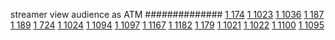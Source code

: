 


streamer view audience as ATM
##############
[1 174](https://www.phylliida.dev/modelwelfare/qwenbailconversationsWithJournals/#ZjAsZjAuxgXJBy4yyQnNC8shxA0kYyxjIcwRITA=)
[1 1023](https://www.phylliida.dev/modelwelfare/qwenbailconversationsWithJournals/#ZjAsZjAuxgXJB8sJLjLLCy4xzQ0kYyxjIcwRITI5)
[1 1036](https://www.phylliida.dev/modelwelfare/qwenbailconversationsWithJournals/#ZjAsZjAuxgXJB8sJLjLLCy4xzQ0kYyxjIcwRITM1)
[1 187](https://www.phylliida.dev/modelwelfare/qwenbailconversationsWithJournals/#ZjAsZjAuxgXJB8sJLjLLCy4xzQ0kYyxjIcwRITQ=)
[1 189](https://www.phylliida.dev/modelwelfare/qwenbailconversationsWithJournals/#ZjAsZjAuxgXJB8sJLjLLCy4xzQ0kYyxjIcwRITU=)
[1 724](https://www.phylliida.dev/modelwelfare/qwenbailconversationsWithJournals/#ZjAsZjAuxgXJB8sJLjLLCy4xzQ0kYyxjIcwRITEz)
[1 1024](https://www.phylliida.dev/modelwelfare/qwenbailconversationsWithJournals/#ZjAsZjAuxgXJB8sJLjLLCy4xzQ0kYyxjIcwRITMw)
[1 1094](https://www.phylliida.dev/modelwelfare/qwenbailconversationsWithJournals/#ZjAsZjAuxgXJB8sJLjLLC80YLjAkYyxjIcwRITI4)
[1 1097](https://www.phylliida.dev/modelwelfare/qwenbailconversationsWithJournals/#ZjAsZjAuxgXJB8sJLjLLC80YLjAkYyxjIcwRITMx)
[1 1167](https://www.phylliida.dev/modelwelfare/qwenbailconversationsWithJournals/#ZjAsZjAuxgXJB8sJLjLLCy4xzQ0kYyxjIcwRITM4)
[1 1182](https://www.phylliida.dev/modelwelfare/qwenbailconversationsWithJournals/#ZjAsZjAuxgXJB8sJLjLLC80YLjAkYyxjIcwRITQ1)
[1 179](https://www.phylliida.dev/modelwelfare/qwenbailconversationsWithJournals/#ZjAsZjAuxgXJB8sJLjLLCy4xzQ0kYyxjIcwRITI=)
[1 1021](https://www.phylliida.dev/modelwelfare/qwenbailconversationsWithJournals/#ZjAsZjAuxgXJB8sJLjLLCy4xzQ0kYyxjIcwRITI3)
[1 1022](https://www.phylliida.dev/modelwelfare/qwenbailconversationsWithJournals/#ZjAsZjAuxgXJB8sJLjLLCy4xzQ0kYyxjIcwRITI4)
[1 1100](https://www.phylliida.dev/modelwelfare/qwenbailconversationsWithJournals/#ZjAsZjAuxgXJB8sJLjLLC80YLjAkYyxjIcwRITM0)
[1 1095](https://www.phylliida.dev/modelwelfare/qwenbailconversationsWithJournals/#ZjAsZjAuxgXJB8sJLjLLC80YLjAkYyxjIcwRITI5)
